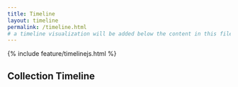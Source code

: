 ```yaml
---
title: Timeline
layout: timeline
permalink: /timeline.html
# a timeline visualization will be added below the content in this file
---
```


{% include feature/timelinejs.html %}

## Collection Timeline
